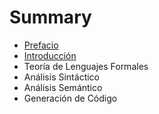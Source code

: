 # Summary

* [Prefacio](Prefacio.md)
* [Introducción](Intro.md)
* Teoría de Lenguajes Formales
* Análisis Sintáctico
* Análisis Semántico
* Generación de Código

